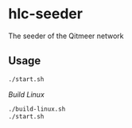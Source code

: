 # hlc-seeder
The seeder of the Qitmeer network

## Usage
```zsh
./start.sh
```

*Build Linux*
```zsh
./build-linux.sh
./start.sh
```
